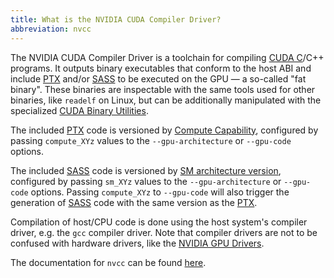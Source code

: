 ```yaml
---
title: What is the NVIDIA CUDA Compiler Driver?
abbreviation: nvcc
---
```


The NVIDIA CUDA Compiler Driver is a toolchain for compiling
[CUDA C](/host-software/cuda-c)/C++ programs. It outputs binary
executables that conform to the host ABI and include
[PTX](/device-software/parallel-thread-execution) and/or
[SASS](/device-software/streaming-assembler) to be executed on the
GPU — a so-called "fat binary". These binaries are inspectable with the same
tools used for other binaries, like `readelf` on Linux, but can be additionally
manipulated with the specialized
[CUDA Binary Utilities](/host-software/cuda-binary-utilities).

The included [PTX](/device-software/parallel-thread-execution) code
is versioned by
[Compute Capability](/device-software/compute-capability),
configured by passing `compute_XYz` values to the `--gpu-architecture` or
`--gpu-code` options.

The included [SASS](/device-software/streaming-assembler) code is
versioned by
[SM architecture version](/device-hardware/streaming-multiprocessor-architecture),
configured by passing `sm_XYz` values to the `--gpu-architecture` or
`--gpu-code` options. Passing `compute_XYz` to `--gpu-code` will also trigger
the generation of [SASS](/device-software/streaming-assembler) code
with the same version as the
[PTX](/device-software/parallel-thread-execution).

Compilation of host/CPU code is done using the host system's compiler driver,
e.g. the `gcc` compiler driver. Note that compiler drivers are not to be
confused with hardware drivers, like the
[NVIDIA GPU Drivers](/host-software/nvidia-gpu-drivers).

The documentation for `nvcc` can be found
[here](https://docs.nvidia.com/cuda/cuda-compiler-driver-nvcc/).
